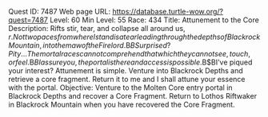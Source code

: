 Quest ID: 7487
Web page URL: https://database.turtle-wow.org/?quest=7487
Level: 60
Min Level: 55
Race: 434
Title: Attunement to the Core
Description: Rifts stir, tear, and collapse all around us, $r. Not two paces from where I stand is a tear leading through the depths of Blackrock Mountain, into the maw of the Firelord.$B$BSurprised? Pity... The mortal races cannot comprehend that which they cannot see, touch, or feel.$B$BI assure you, the portal is there and access is possible.$B$BI've piqued your interest? Attunement is simple. Venture into Blackrock Depths and retrieve a core fragment. Return it to me and I shall attune your essence with the portal.
Objective: Venture to the Molten Core entry portal in Blackrock Depths and recover a Core Fragment. Return to Lothos Riftwaker in Blackrock Mountain when you have recovered the Core Fragment.
